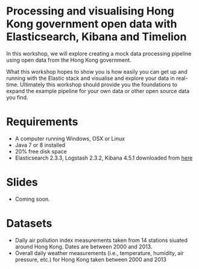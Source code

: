 # Processing and visualising Hong Kong government open data with Elasticsearch, Kibana and Timelion

In this workshop, we will explore creating a mock data processing
pipeline using open data from the Hong Kong government.

What this workshop hopes to show you is how easily you can get up and
running with the Elastic stack and visualise and explore your data in
real-time. Ultimately this workshop should provide you the foundations
to expand the example pipeline for your own data or other open source
data you find.

# Requirements

* A computer running Windows, OSX or Linux
* Java 7 or 8 installed
* 20% free disk space
* Elasticsearch 2.3.3, Logstash 2.3.2, Kibana 4.5.1 downloaded from
  [here](https://elastic.co/downloads)

# Slides

* Coming soon.

# Datasets

* Daily air pollution index measurements taken from 14 stations
  siuated around Hong Kong.  Dates are between 2000 and 2013.
* Overall daily weather measurements (i.e., temperature, humidity, air
  pressure, etc.) for Hong Kong taken between 2000 and 2013
